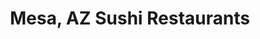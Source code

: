 ---
layout: city
title: Mesa, AZ Sushi Restaurants
permalink: /arizona/mesa/
stateAbbr: AZ
stateName: Arizona
cityName: Mesa

---